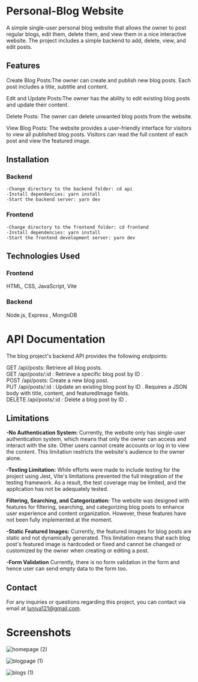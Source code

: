 # Personal-Blog Website

A simple single-user personal blog website that allows the owner to post regular blogs, edit them, delete them, and view them in a nice interactive website. The project includes a simple backend to add, delete, view, and edit posts.

## Features
Create Blog Posts:The owner can create and publish new blog posts. Each post includes a title, subtitle and content.

Edit and Update Posts:The owner has the ability to edit existing blog posts and update their content.

Delete Posts: The owner can delete unwanted blog posts from the website.

View Blog Posts: The website provides a user-friendly interface for visitors to view all published blog posts. Visitors can read the full content of each post and view the featured image.

## Installation
  ### Backend
    -Change directory to the backend folder: cd api
    -Install dependencies: yarn install
    -Start the backend server: yarn dev
  ### Frontend
    -Change directory to the frontend folder: cd frontend
    -Install dependencies: yarn install
    -Start the frontend development server: yarn dev

## Technologies Used
 ### Frontend
  HTML, CSS, JavaScript, Vite 
  ### Backend
  Node.js, Express , MongoDB 




# API Documentation
The blog project's backend API provides the following endpoints:<br/>

 GET /api/posts:  Retrieve all blog posts.<br/>
 GET /api/posts/:id :  Retrieve a specific blog post by ID .<br/>
 POST /api/posts: Create a new blog post. <br/>
 PUT /api/posts/:id : Update an existing blog post by ID . Requires a JSON body with title, content, and featuredImage fields.<br/>
 DELETE /api/posts/:id : Delete a blog post by ID .<br/>

## Limitations
  **-No Authentication System:**  Currently, the website only has single-user authentication system, which means that only the owner can access and interact with the site. Other users cannot create accounts or log in to        view the content. This limitation restricts the website's audience to the owner alone.<br/>
  
  **-Testing Limitation:**  While efforts were made to include testing for the project using Jest, Vite's limitations prevented the full integration of the testing framework. As a result, the test coverage may be limited, and  the application has not be adequately tested.<br/>
  
  **Filtering, Searching, and Categorization:** The website was designed with features for filtering, searching, and categorizing blog posts to enhance user experience and content organization. However, these features have not been fully implemented at the moment. <br/>
  
  **-Static Featured Images:** Currently, the featured images for blog posts are static and not dynamically generated. This limitation means that each blog post's featured image is hardcoded or fixed and cannot be changed or customized by the owner when creating or editing a post. <br/>

  **-Form Validation** Currently, there is no form validation in the form and hence user can send empty data to the form too. <br/>



## Contact
For any inquiries or questions regarding this project, you can contact via email at luniva121@gmail.com.

# Screenshots<br/>
![homepage (2)](https://github.com/zeph11/Personal-Blog/assets/67690169/42217898-a1cd-49f8-86cb-8621ab8c8df9)

![blogpage (1)](https://github.com/zeph11/Personal-Blog/assets/67690169/154fc290-cdf8-436e-89d0-102c4cb0be91)

![blogs (1)](https://github.com/zeph11/Personal-Blog/assets/67690169/5e130178-e38d-424a-b6ee-40c2302ece3a)

